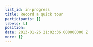 ```yaml
---
list_id: in-progress
title: Record a quick tour
participants: []
labels: []
position: 
date: 2013-01-26 21:02:36.000000000 Z
more: {}
---
```


